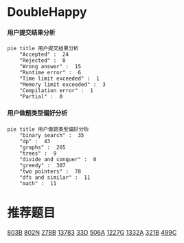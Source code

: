 # DoubleHappy

<!-- tabs:start -->



#### **用户提交结果分析**

```mermaid
pie title 用户提交结果分析
    "Accepted" :  24
    "Rejected" :  0
    "Wrong answer" :  15
    "Runtime error" :  6
    "Time limit exceeded" :  1
    "Memory limit exceeded" :  3
    "Compilation error" :  1
    "Partial" :  0
```

#### **用户做题类型偏好分析**

```mermaid
pie title 用户做题类型偏好分析
    "binary search" :  35
    "dp" :  43
    "graphs" :  265
    "trees" :  9
    "divide and conquer" :  0
    "greedy" :  307
    "two pointers" :  78
    "dfs and similar" :  11
    "math" :  11
```



<!-- tabs:end -->
# 推荐题目
[803B](https://codeforces.com/contest/803/problem/B)
[802N](https://codeforces.com/contest/802/problem/N)
[278B](https://codeforces.com/contest/278/problem/B)
[13783](https://codeforces.com/contest/1378/problem/3)
[33D](https://codeforces.com/contest/33/problem/D)
[506A](https://codeforces.com/contest/506/problem/A)
[1227G](https://codeforces.com/contest/1227/problem/G)
[1332A](https://codeforces.com/contest/1332/problem/A)
[321B](https://codeforces.com/contest/321/problem/B)
[499C](https://codeforces.com/contest/499/problem/C)
